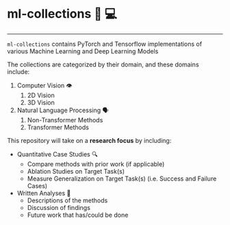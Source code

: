 # ml-collections 🧠 💻

---

`ml-collections` contains PyTorch and Tensorflow implementations of various Machine Learning and Deep Learning Models

The collections are categorized by their domain, and these domains include:

1. Computer Vision 👁
   1. 2D Vision
   2. 3D Vision
2. Natural Language Processing 🗣
   1. Non-Transformer Methods
   2. Transformer Methods

This repository will take on a **research focus** by including:

- Quantitative Case Studies 🔍
  - Compare methods with prior work (if applicable)
  - Ablation Studies on Target Task(s)
  - Measure Generalization on Target Task(s) (i.e. Success and Failure Cases)
- Written Analyses 📝
  - Descriptions of the methods
  - Discussion of findings
  - Future work that has/could be done
